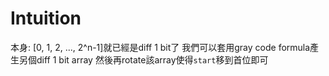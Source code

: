 # Intuition

本身: [0, 1, 2, ..., 2^n-1]就已經是diff 1 bit了
我們可以套用gray code formula產生另個diff 1 bit array
然後再rotate該array使得`start`移到首位即可
